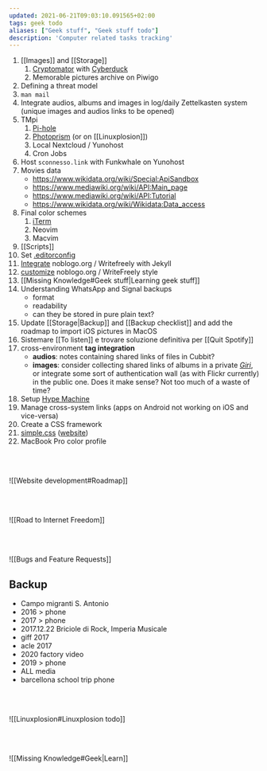```yaml
---
updated: 2021-06-21T09:03:10.091565+02:00
tags: geek todo
aliases: ["Geek stuff", "Geek stuff todo"]
description: 'Computer related tasks tracking'
---
```

1. [[Images]] and [[Storage]]
	1. [Cryptomator](https://cryptomator.org/ 'Cryptomator') with [Cyberduck](https://cyberduck.io/ 'Cyberduck')
	1. Memorable pictures archive on Piwigo
1. Defining a threat model
2. `man mail`
3. Integrate audios, albums and images in log/daily Zettelkasten system (unique images and audios links to be opened)
5. TMpi
	1. [Pi-hole](https://pi-hole.net 'Network-wide Ad Blocking')
	2. [Photoprism](https://docs.photoprism.org/getting-started/raspberry-pi/ 'Running PhotoPrism on a Raspberry Pi') (or on [[Linuxplosion]])
	3. Local Nextcloud / Yunohost
	4. Cron Jobs
6. Host `sconnesso.link` with Funkwhale on Yunohost
7. Movies data
	- https://www.wikidata.org/wiki/Special:ApiSandbox
	- https://www.mediawiki.org/wiki/API:Main_page
	- https://www.mediawiki.org/wiki/API:Tutorial
	- https://www.wikidata.org/wiki/Wikidata:Data_access
8. Final color schemes
	1. [iTerm](http://www.iterm2colorschemes.com/ "iTerm2 Color Schemes")
	2. Neovim
	3. Macvim
9. [[Scripts]]
10. Set [.editorconfig](https://editorconfig.org/ 'editorconfig')
11. [Integrate](https://github.com/cjeller1592/WriteFreely-API) noblogo.org / Writefreely with Jekyll
12. [customize](https://writefreely.org/docs/latest/writer/css) noblogo.org / WriteFreely style
13. [[Missing Knowledge#Geek stuff|Learning geek stuff]]
14. Understanding WhatsApp and Signal backups
	- format
	- readability
	- can they be stored in pure plain text?
15. Update [[Storage|Backup]] and [[Backup checklist]] and add the roadmap to import iOS pictures in MacOS
16. Sistemare [[To listen]] e trovare soluzione definitiva per [[Quit Spotify]]
17. cross-environment **tag integration**
	- **audios**: notes containing shared links of files in Cubbit?
	- **images**: consider collecting shared links of albums in a private *[Giri](/giri 'Giri')*, or integrate some sort of authentication wall (as with Flickr currently) in the public one. Does it make sense? Not too much of a waste of time?
18. Setup [Hype Machine](https://hypem.com)
19. Manage cross-system links (apps on Android not working on iOS and vice-versa)
20. Create a CSS framework
21. [simple.css](https://github.com/xplosionmind/simple.css) ([website](https://simplecss.org))
22. MacBook Pro color profile

<br>
<br>

![[Website development#Roadmap]]

<br>
<br>

![[Road to Internet Freedom]]

<br>
<br>

![[Bugs and Feature Requests]]

## Backup

- Campo migranti S. Antonio
- 2016 \> phone
- 2017 \> phone
- 2017.12.22 Briciole di Rock, Imperia Musicale
- giff 2017
- acle 2017
- 2020 factory video
- 2019 \> phone
- ALL media
- barcellona school trip phone

<br>
<br>

![[Linuxplosion#Linuxplosion todo]]

<br>
<br>

![[Missing Knowledge#Geek|Learn]]

[Yunohost]: https://yunohost.org/ 'Yunohost'
